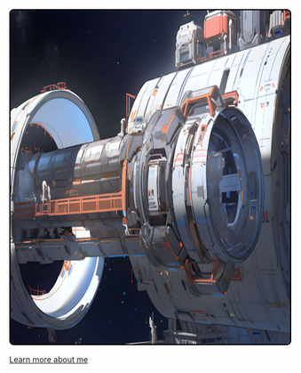 <a href="Yamukelwapic">
  <img
    alt="pic of dune"
    src="./assets/Space Station Desktop Wallpaper.jpg"
    style="border: 2px solid #000; border-radius: 8px;"
    width="800"
    height="600"
  />
</a>

[Learn more about me](https://yamukelwatech.netlify.app/)
